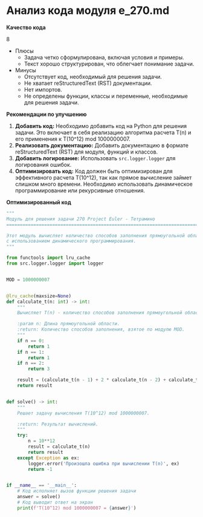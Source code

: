# Анализ кода модуля e_270.md

**Качество кода**

8

*   Плюсы
    *   Задача четко сформулирована, включая условия и примеры.
    *   Текст хорошо структурирован, что облегчает понимание задачи.
*   Минусы
    *   Отсутствует код, необходимый для решения задачи.
    *   Не хватает reStructuredText (RST) документации.
    *   Нет импортов.
    *   Не определены функции, классы и переменные, необходимые для решения задачи.

**Рекомендации по улучшению**

1.  **Добавить код:** Необходимо добавить код на Python для решения задачи. Это включает в себя реализацию алгоритма расчета T(n) и его применения к T(10^12) mod 1000000007.
2.  **Реализовать документацию:** Добавить документацию в формате reStructuredText (RST) для модуля, функций и классов.
3.  **Добавить логирование:** Использовать `src.logger.logger` для логирования ошибок.
4.  **Оптимизировать код:** Код должен быть оптимизирован для эффективного расчета T(10^12), так как прямое вычисление займет слишком много времени. Необходимо использовать динамическое программирование или рекурсивные отношения.

**Оптимизированный код**

```python
"""
Модуль для решения задачи 270 Project Euler - Тетрамино
=========================================================================================

Этот модуль вычисляет количество способов заполнения прямоугольной области 2 x n тетрамино,
с использованием динамического программирования.
"""

from functools import lru_cache
from src.logger.logger import logger


MOD = 1000000007


@lru_cache(maxsize=None)
def calculate_t(n: int) -> int:
    """
    Вычисляет T(n) - количество способов заполнения прямоугольной области 2 x n тетрамино.

    :param n: Длина прямоугольной области.
    :return: Количество способов заполнения, взятое по модулю MOD.
    """
    if n == 0:
        return 1
    if n == 1:
        return 1
    if n == 2:
        return 3

    result = (calculate_t(n - 1) + 2 * calculate_t(n - 2) + calculate_t(n - 3)) % MOD
    return result


def solve() -> int:
    """
    Решает задачу вычисления T(10^12) mod 1000000007.

    :return: Результат вычислений.
    """
    try:
        n = 10**12
        result = calculate_t(n)
        return result
    except Exception as ex:
        logger.error('Произошла ошибка при вычислении T(n)', ex)
        return -1


if __name__ == '__main__':
    # Код исполняет вызов функции решения задачи
    answer = solve()
    # Код выводит ответ на экран
    print(f'T(10^12) mod 1000000007 = {answer}')
```